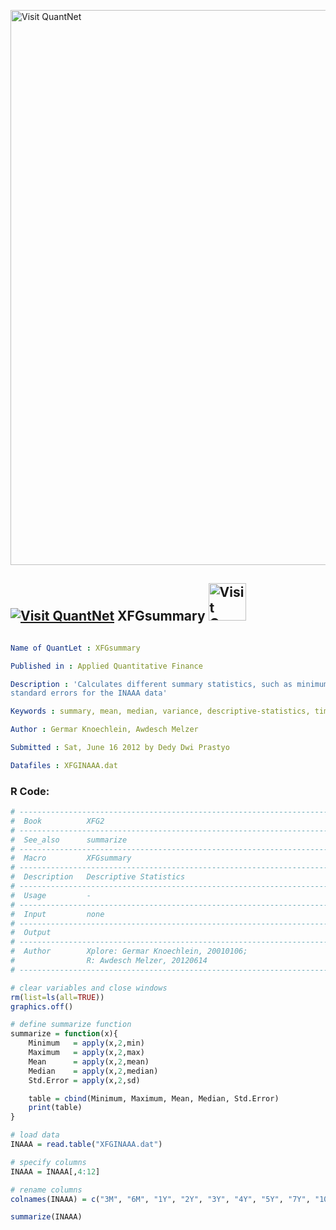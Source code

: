 
[<img src="https://github.com/QuantLet/Styleguide-and-FAQ/blob/master/pictures/banner.png" width="888" alt="Visit QuantNet">](http://quantlet.de/)

## [<img src="https://github.com/QuantLet/Styleguide-and-FAQ/blob/master/pictures/qloqo.png" alt="Visit QuantNet">](http://quantlet.de/) **XFGsummary** [<img src="https://github.com/QuantLet/Styleguide-and-FAQ/blob/master/pictures/QN2.png" width="60" alt="Visit QuantNet 2.0">](http://quantlet.de/)

```yaml

Name of QuantLet : XFGsummary

Published in : Applied Quantitative Finance

Description : 'Calculates different summary statistics, such as minimum, maximum, mean, median and
standard errors for the INAAA data'

Keywords : summary, mean, median, variance, descriptive-statistics, time-series, financial

Author : Germar Knoechlein, Awdesch Melzer

Submitted : Sat, June 16 2012 by Dedy Dwi Prastyo

Datafiles : XFGINAAA.dat

```


### R Code:
```r
# ----------------------------------------------------------------------
#  Book          XFG2        
# ----------------------------------------------------------------------
#  See_also      summarize
# ----------------------------------------------------------------------
#  Macro         XFGsummary
# ----------------------------------------------------------------------
#  Description   Descriptive Statistics
# ----------------------------------------------------------------------
#  Usage         -
# ----------------------------------------------------------------------
#  Input         none
# ----------------------------------------------------------------------
#  Output        
# ----------------------------------------------------------------------
#  Author        Xplore: Germar Knoechlein, 20010106;
#                R: Awdesch Melzer, 20120614
# ----------------------------------------------------------------------

# clear variables and close windows
rm(list=ls(all=TRUE))
graphics.off()

# define summarize function
summarize = function(x){
    Minimum   = apply(x,2,min)
    Maximum   = apply(x,2,max)
    Mean      = apply(x,2,mean)
    Median    = apply(x,2,median)
    Std.Error = apply(x,2,sd)

    table = cbind(Minimum, Maximum, Mean, Median, Std.Error)
    print(table)
}

# load data
INAAA = read.table("XFGINAAA.dat")

# specify columns
INAAA = INAAA[,4:12]

# rename columns
colnames(INAAA) = c("3M", "6M", "1Y", "2Y", "3Y", "4Y", "5Y", "7Y", "10Y")

summarize(INAAA)

```
